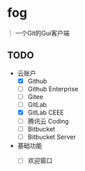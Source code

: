 # fog
｜ 一个Git的Gui客户端

## TODO
* 云账户  
    - [x] Github
    - [ ] Github Enterprise
    - [ ] Gitee
    - [ ] GitLab
    - [x] GitLab CEEE
    - [ ] 腾讯云 Coding
    - [ ] Bitbucket
    - [ ] Bitbucket Server

* 基础功能
    - [ ] 欢迎窗口
    